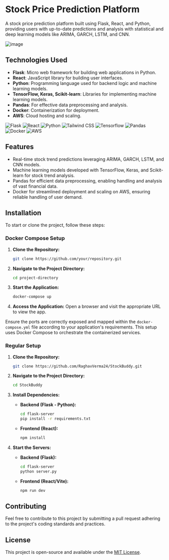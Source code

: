 
# Stock Price Prediction Platform

A stock price prediction platform built using Flask, React, and Python, providing users with up-to-date predictions and analysis with statistical and deep learning models like ARIMA, GARCH, LSTM, and CNN.

![image](https://github.com/RaghavVerma24/StockBuddy/assets/59304737/c65df36e-d0df-4290-b1f0-8d446f8db88a)

## Technologies Used

- **Flask**: Micro web framework for building web applications in Python.
- **React**: JavaScript library for building user interfaces.
- **Python**: Programming language used for backend logic and machine learning models.
- **TensorFlow, Keras, Scikit-learn**: Libraries for implementing machine learning models.
- **Pandas**: For effective data preprocessing and analysis.
- **Docker**: Containerization for deployment.
- **AWS**: Cloud hosting and scaling.

![Flask](https://img.icons8.com/color/48/000000/flask.png) 
![React](https://img.icons8.com/color/48/000000/react-native.png)
![Python](https://img.icons8.com/color/48/000000/python.png) 
![Tailwind CSS](https://img.icons8.com/color/48/000000/tailwindcss.png)
![Tensorflow](https://img.icons8.com/color/48/000000/tensorflow.png)
![Pandas](https://img.icons8.com/color/48/000000/pandas.png)
![Docker](https://img.icons8.com/color/48/000000/docker.png)
![AWS](https://img.icons8.com/color/48/000000/amazon-web-services.png)

## Features

- Real-time stock trend predictions leveraging ARIMA, GARCH, LSTM, and CNN models.
- Machine learning models developed with TensorFlow, Keras, and Scikit-learn for stock trend analysis.
- Pandas for efficient data preprocessing, enabling handling and analysis of vast financial data.
- Docker for streamlined deployment and scaling on AWS, ensuring reliable handling of user demand.

## Installation

To start or clone the project, follow these steps:
### Docker Compose Setup

1. **Clone the Repository:**
    ```bash
    git clone https://github.com/your/repository.git
    ```

2. **Navigate to the Project Directory:**
    ```bash
    cd project-directory
    ```

3. **Start the Application:**
    ```bash
    docker-compose up
    ```

4. **Access the Application:**
    Open a browser and visit the appropriate URL to view the app.

Ensure the ports are correctly exposed and mapped within the `docker-compose.yml` file according to your application's requirements. This setup uses Docker Compose to orchestrate the containerized services.

### Regular Setup

1. **Clone the Repository:**
    ```bash
    git clone https://github.com/RaghavVerma24/StockBuddy.git
    ```

2. **Navigate to the Project Directory:**
    ```bash
    cd StockBuddy
    ```

3. **Install Dependencies:**
    - **Backend (Flask - Python):**
        ```bash
        cd flask-server
        pip install -r requirements.txt
        ```

    - **Frontend (React):**
        ```bash
        npm install
        ```

5. **Start the Servers:**
    - **Backend (Flask):**
        ```bash
        cd flask-server
        python server.py
        ```

    - **Frontend (React/Vite):**
        ```bash
        npm run dev
        ```

## Contributing

Feel free to contribute to this project by submitting a pull request adhering to the project's coding standards and practices.

## License

This project is open-source and available under the [MIT License](https://github.com/YourUsername/StockPricePredictionPlatform/LICENSE).
